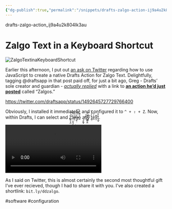 ```yaml
---
{"dg-publish":true,"permalink":"/snippets/drafts-zalgo-action-ij9a4u2k804lk3au/","dgHomeLink":true,"dgPassFrontmatter":false}
---
```


drafts-zalgo-action_ij9a4u2k804lk3au

# Zalgo Text in a Keyboard Shortcut

![ZalgoTextinaKeyboardShortcut](https://user-images.githubusercontent.com/43663476/153733572-c620df01-c54f-4b04-950f-48cf1cc74b9d.png)

<!--more-->

Earlier this afternoon, I put out [an ask on Twitter](https://twitter.com/NeoYokel/status/1492591057950892040) regarding how to use JavaScript to create a native Drafts Action for Zalgo Text. Delightfully, tagging @draftsapp in that post paid off, for just a bit ago, Greg - Drafts’ sole creator and guardian - [*actually replied*](https://twitter.com/draftsapp/status/1492645727729766400) with a link to [**an action he’d just posted**](https://directory.getdrafts.com/a/1vM) called “Zalgos.”

https://twitter.com/draftsapp/status/1492645727729766400

Obviously, I installed it immediately, and configured it to `^ + ⇧ + Z`. Now, within Drafts, I can select and Z̻̯͔̘̲ͥ́̕̕͝a̵̜̤̫͓̘̘̾́͊͛͜ĺ̸̶̦̣̉ͧg̶̶̟̩͒͗̊̆ͦ͜͡o̲̎̿̇́̂ ą̨̙̳̟̕n̆̄҉̸̥̳̯̱̲̂ͧ̊͟͞y̺̋ͮ͟ t̻̣̾ͣ̔̏è̘ͮ̋x͎̣ͫt̢̺̙̋͒.

<video controls>
  <source src="https://user-images.githubusercontent.com/43663476/153733588-cae8e5ec-51fe-4f46-a14a-a3552bb0337c.MOV">
</video>

As I said on Twitter, this is almost certainly the second most thoughtful gift I’ve ever recieved, though I had to share it with you. I’ve also created a shortlink: `bit.ly/ddzalgo`.

#software #configuration
